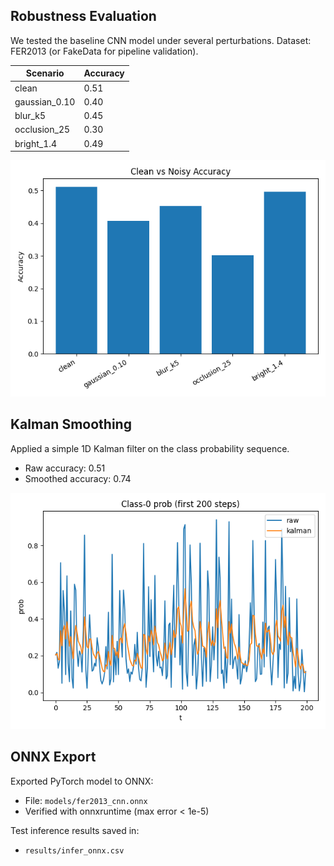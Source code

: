 ## Robustness Evaluation

We tested the baseline CNN model under several perturbations.
Dataset: FER2013 (or FakeData for pipeline validation).

| Scenario      | Accuracy |
|---------------|----------|
| clean         | 0.51     |
| gaussian_0.10 | 0.40     |
| blur_k5       | 0.45     |
| occlusion_25  | 0.30     |
| bright_1.4    | 0.49     |

![Robustness Results](results/robust_bar.png)

## Kalman Smoothing

Applied a simple 1D Kalman filter on the class probability sequence.
- Raw accuracy: 0.51
- Smoothed accuracy: 0.74

![Kalman smoothing trace](results/smooth_trace.png)

## ONNX Export

Exported PyTorch model to ONNX:
- File: `models/fer2013_cnn.onnx`
- Verified with onnxruntime (max error < 1e-5)

Test inference results saved in:
- `results/infer_onnx.csv`

